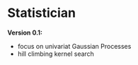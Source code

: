 # Statistician 

**Version 0.1:**
  - focus on univariat Gaussian Processes
  - hill climbing kernel search
